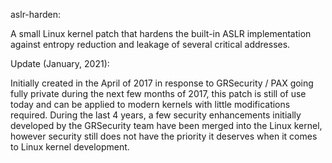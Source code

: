 aslr-harden:

A small Linux kernel patch that hardens the built-in ASLR implementation against
entropy reduction and leakage of several critical addresses.

Update (January, 2021):

Initially created in the April of 2017 in response to GRSecurity / PAX going fully private during the next few months of 2017, this patch
is still of use today and can be applied to modern kernels with little modifications required. During the last 4 years,
a few security enhancements initially developed by the GRSecurity team have been merged into the Linux kernel, however
security still does not have the priority it deserves when it comes to Linux kernel development.
